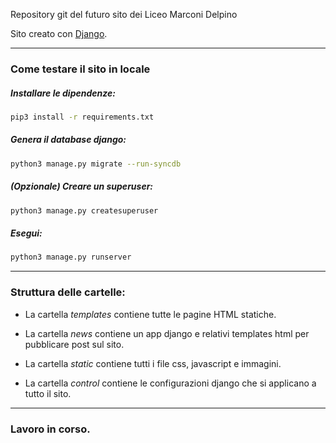 Repository git del futuro sito dei Liceo Marconi Delpino

Sito creato con [Django](https://docs.djangoproject.com/en/3.0/).

---
### Come testare il sito in locale

##### Installare le dipendenze:
```bash
pip3 install -r requirements.txt
```
##### Genera il database django:
```bash
python3 manage.py migrate --run-syncdb
```

##### (Opzionale) Creare un superuser:
```bash
python3 manage.py createsuperuser
```

##### Esegui:
```bash
python3 manage.py runserver
```
---
### Struttura delle cartelle:

- La cartella *templates* contiene tutte le pagine HTML statiche.

- La cartella *news* contiene un app django e relativi templates html per pubblicare post sul sito.

- La cartella *static* contiene tutti i file css, javascript e immagini.

- La cartella *control* contiene le configurazioni django che si applicano a tutto il sito.

---
### Lavoro in corso. 